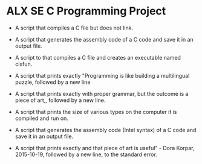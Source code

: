 # ALX SE C Programming Project

* A script that compiles a C file but does not link.

* A script that generates the assembly code of a C code and save it in an output file.

* A script to that compiles a C file and creates an executable named cisfun.

* A script that prints exactly "Programming is like building a multilingual puzzle, followed by a new line

* A script that  prints exactly with proper grammar, but the outcome is a piece of art,, followed by a new line.

* A script that prints the size of various types on the computer it is compiled and run on.

* A script that generates the assembly code (Intel syntax) of a C code and save it in an output file.

* A script that prints exactly and that piece of art is useful" - Dora Korpar, 2015-10-19, followed by a new line, to the standard error.
